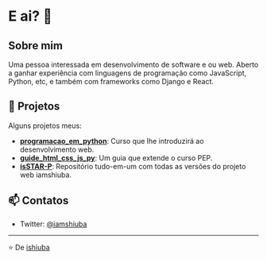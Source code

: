 # E ai? 👋
## Sobre mim

Uma pessoa interessada em desenvolvimento de software e ou web. Aberto a ganhar experiência com linguagens de programação como JavaScript, Python, etc, e também com frameworks como Django e React. 


## 🚀 Projetos

Alguns projetos meus:

- [**programacao_em_python**](https://github.com/ishiuba/programacao_em_python): Curso que lhe introduzirá ao desenvolvimento web.
- [**guide_html_css_js_py**](https://github.com/ishiuba/guide_html_css_js_py): Um guia que extende o curso PEP.
- [**isSTAR-P**](https://github.com/ishiuba/isSTAR-P): Repositório tudo-em-um com todas as versões do projeto web iamshiuba.

## 📫 Contatos

- Twitter: [@iamshiuba](https://twitter.com/iamshiuba)

---

⭐️ De [ishiuba](https://github.com/ishiuba)
